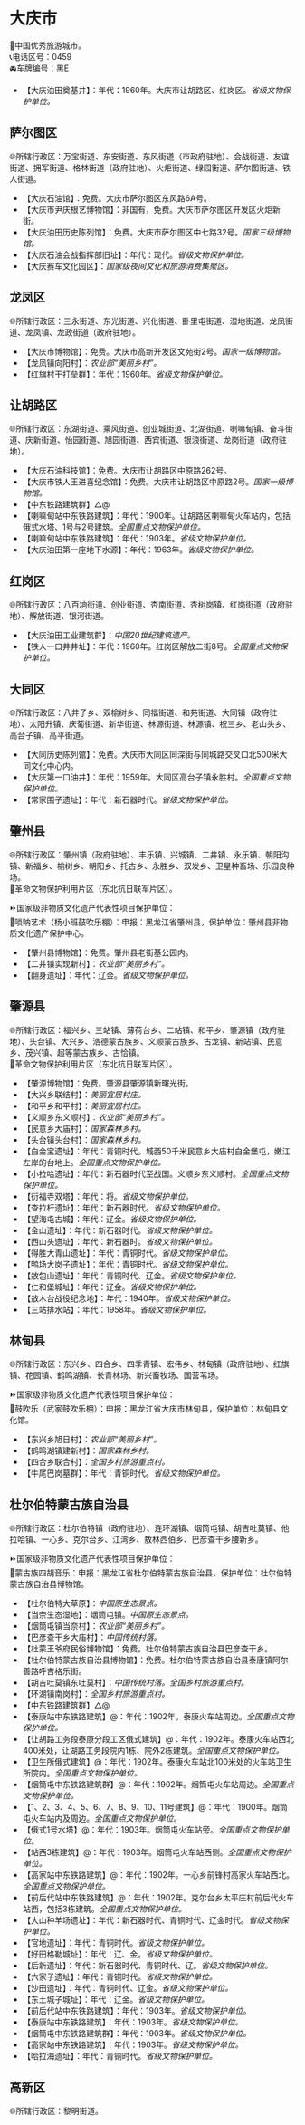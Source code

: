 # 大庆市  
🏅中国优秀旅游城市。  
📞电话区号：0459  
🚘车牌编号：黑E    
  
* 【大庆油田奠基井】：年代：1960年。大庆市让胡路区、红岗区。*省级文物保护单位。*  

## 萨尔图区  
🌐所辖行政区：万宝街道、东安街道、东风街道（市政府驻地）、会战街道、友谊街道、拥军街道、格林街道（政府驻地）、火炬街道、绿园街道、萨尔图街道、铁人街道。  
  
* 【大庆石油馆】：免费。大庆市萨尔图区东风路6A号。  
* 【大庆市尹庆根艺博物馆】：非国有，免费。大庆市萨尔图区开发区火炬新街。  
* 【大庆油田历史陈列馆】：免费。大庆市萨尔图区中七路32号。*国家三级博物馆。*  
* 【大庆石油会战指挥部旧址】：年代：现代。*省级文物保护单位。*    
* 【大庆赛车文化园区】：*国家级夜间文化和旅游消费集聚区。*

## 龙凤区  
🌐所辖行政区：三永街道、东光街道、兴化街道、卧里屯街道、湿地街道、龙凤街道、龙凤镇、龙政街道（政府驻地）。  
  
* 【大庆市博物馆】：免费。大庆市高新开发区文苑街2号。*国家一级博物馆。*  
* 【龙凤镇向阳村】：*农业部“美丽乡村”。*  
* 【红旗村干打垒群】：年代：1960年。*省级文物保护单位。*  

## 让胡路区  
🌐所辖行政区：东湖街道、乘风街道、创业城街道、北湖街道、喇嘛甸镇、奋斗街道、庆新街道、怡园街道、旭园街道、西宾街道、银浪街道、龙岗街道（政府驻地）。  
  
* 【大庆石油科技馆】：免费。大庆市让胡路区中原路262号。  
* 【大庆市铁人王进喜纪念馆】：免费。大庆市让胡路区中原路2号。*国家一级博物馆。*  
* 【中东铁路建筑群】△@  
* 【喇嘛甸站中东铁路建筑】：年代：1900年。让胡路区喇嘛甸火车站内，包括俄式水塔、1号与2号建筑。*全国重点文物保护单位。*  
* 【喇嘛甸站中东铁路建筑】：年代：1903年。*省级文物保护单位。*    
* 【大庆油田第一座地下水源】：年代：1963年。*省级文物保护单位。*    
  
## 红岗区  
🌐所辖行政区：八百垧街道、创业街道、杏南街道、杏树岗镇、红岗街道（政府驻地）、解放街道、银河街道。  
  
* 【大庆油田工业建筑群】：*中国20世纪建筑遗产。*  
* 【铁人一口井井址】：年代：1960年。红岗区解放二街8号。*全国重点文物保护单位。*  
  
## 大同区  
🌐所辖行政区：八井子乡、双榆树乡、同福街道、和苑街道、大同镇（政府驻地）、太阳升镇、庆葡街道、新华街道、林源街道、林源镇、祝三乡、老山头乡、高台子镇、高平街道。  
  
* 【大同历史陈列馆】：免费。大庆市大同区同深街与同城路交叉口北500米大同文化中心内。  
* 【大庆第一口油井】：年代：1959年。大同区高台子镇永胜村。*全国重点文物保护单位。*  
* 【常家围子遗址】：年代：新石器时代。*省级文物保护单位。*  

## 肇州县  
🌐所辖行政区：肇州镇（政府驻地）、丰乐镇、兴城镇、二井镇、永乐镇、朝阳沟镇、新福乡、榆树乡、朝阳乡、托古乡、永胜乡、双发乡、卫星种畜场、乐园良种场。  
🚩革命文物保护利用片区（东北抗日联军片区）。  
  
⏩国家级非物质文化遗产代表性项目保护单位：  
🔸唢呐艺术（杨小班鼓吹乐棚）：申报：黑龙江省肇州县，保护单位：肇州县非物质文化遗产保护中心。  
  
* 【肇州县博物馆】：免费。肇州县老街基公园内。  
* 【二井镇实现新村】：*农业部“美丽乡村”。*  
* 【翻身遗址】：年代：辽金。*省级文物保护单位。*  

## 肇源县  
🌐所辖行政区：福兴乡、三站镇、薄荷台乡、二站镇、和平乡、肇源镇（政府驻地）、头台镇、大兴乡、浩德蒙古族乡、义顺蒙古族乡、古龙镇、新站镇、民意乡、茂兴镇、超等蒙古族乡、古恰镇。  
🚩革命文物保护利用片区（东北抗日联军片区）。  
  
* 【肇源博物馆】：免费。肇源县肇源镇新曙光街。  
* 【大兴乡联结村】：*美丽宜居村庄。*  
* 【和平乡和平村】：*美丽宜居村庄。*  
* 【义顺乡东义顺村】：*农业部“美丽乡村”。*  
* 【民意乡大庙村】：*国家森林乡村。*  
* 【头台镇头台村】：*国家森林乡村。*  
* 【白金宝遗址】：年代：青铜时代。城西50千米民意乡大庙村白金堡屯，嫩江左岸的台地上。*全国重点文物保护单位。*  
* 【小拉哈遗址】：年代：新石器时代至战国。义顺乡东义顺村。*全国重点文物保护单位。*  
* 【衍福寺双塔】：年代：将。*省级文物保护单位。*    
* 【查拉杆遗址】：年代：新石器时代。*省级文物保护单位。*    
* 【望海屯古城】：年代：辽金。*省级文物保护单位。*    
* 【金山遗址】：年代：新石器时代。*省级文物保护单位。*    
* 【西山头遗址】：年代：新石器时。*省级文物保护单位。*    
* 【得胜大青山遗址】：年代：青铜时代。*省级文物保护单位。*    
* 【鸭场大岗子遗址】：年代：青铜时代。*省级文物保护单位。*    
* 【敖包山遗址】：年代：青铜时代、辽金。*省级文物保护单位。*    
* 【仁和堡城址】：年代：辽金。*省级文物保护单位。*    
* 【敖木台战役纪念地】：年代：1940年。*省级文物保护单位。*    
* 【三站排水站】：年代：1958年。*省级文物保护单位。*      

## 林甸县  
🌐所辖行政区：东兴乡、四合乡、四季青镇、宏伟乡、林甸镇（政府驻地）、红旗镇、花园镇、鹤鸣湖镇、长青林场、新兴畜牧场、国营苇场。  
  
⏩国家级非物质文化遗产代表性项目保护单位：  
🔸鼓吹乐（武家鼓吹乐棚）：申报：黑龙江省大庆市林甸县，保护单位：林甸县文化馆。  
  
* 【东兴乡旭日村】：*农业部“美丽乡村”。*  
* 【鹤鸣湖镇建新村】：*国家森林乡村。*  
* 【四合乡联合村】：*全国乡村旅游重点村。*  
* 【牛尾巴岗墓群】：年代：青铜时代。*省级文物保护单位。*    

## 杜尔伯特蒙古族自治县  
🌐所辖行政区：杜尔伯特镇（政府驻地）、连环湖镇、烟筒屯镇、胡吉吐莫镇、他拉哈镇、一心乡、克尔台乡、江湾乡、敖林西伯乡、巴彦查干乡腰新乡。  
  
⏩国家级非物质文化遗产代表性项目保护单位：  
🔸蒙古族四胡音乐：申报：黑龙江省杜尔伯特蒙古族自治县，保护单位：杜尔伯特蒙古族自治县博物馆。  
  
* 【杜尔伯特大草原】：*中国原生态景点。*  
* 【当奈生态湿地】：烟筒屯镇。*中国原生态景点。*  
* 【烟筒屯镇当奈村】：*农业部“美丽乡村”。*  
* 【巴彦查干乡大庙村】：*中国传统村落。*  
* 【杜蒙王爷府民俗博物馆】：免费。杜尔伯特蒙古族自治县巴彦查干乡。  
* 【杜尔伯特蒙古族自治县博物馆】：免费。杜尔伯特蒙古族自治县泰康镇阿尔善路呼吉格乐街。  
* 【胡吉吐莫镇东吐莫村】：*中国传统村落。全国乡村旅游重点村。*  
* 【环湖镇南岗村】：*全国乡村旅游重点村。*  
* 【中东铁路建筑群】△@  
* 【泰康站中东铁路建筑】@：年代：1902年。泰康火车站周边。*全国重点文物保护单位。*  
* 【让胡路工务段泰康分段工区俄式建筑】@：年代：1902年。泰康火车站西北400米处，让湖路工务段院内1栋、院外2栋建筑。*全国重点文物保护单位。*  
* 【卫生所俄式建筑】@：年代：1902年。泰康火车站北100米处的火车站卫生所院内。*全国重点文物保护单位。*  
* 【烟筒屯中东铁路建筑群】@：年代：1902年。烟筒屯火车站周边。*全国重点文物保护单位。*  
* 【1、2、3、4、5、6、7、8、9、10、11号建筑】@：年代：1900年。烟筒屯火车站内及周边。*全国重点文物保护单位。*  
* 【俄式1号水塔】@：年代：1903年。烟筒屯火车站旁。*全国重点文物保护单位。*  
* 【站西3栋建筑】@：年代：1903年。烟筒屯火车站西侧。*全国重点文物保护单位。*  
* 【高家站中东铁路建筑】@：年代：1902年。一心乡前锋村高家火车站西北。*全国重点文物保护单位。*  
* 【前后代站中东铁路建筑】@：年代：1902年。克尔台乡太平庄村前后代火车站西，包括3栋建筑。*全国重点文物保护单位。*    
* 【大山种羊场遗址】：年代：新石器时代、青铜时代、辽金时代。*省级文物保护单位。*    
* 【官地遗址】：年代：青铜时代。*省级文物保护单位。*    
* 【好田格勒城址】：年代：辽、金。*省级文物保护单位。*    
* 【后新遗址】：年代：新石器时代、青铜时代、辽。*省级文物保护单位。*    
* 【六家子遗址】：年代：青铜时代。*省级文物保护单位。*    
* 【沙田遗址】：年代：青铜时代、辽金。*省级文物保护单位。*    
* 【东土城子城址】：年代：辽金。*省级文物保护单位。*    
* 【前后代站中东铁路建筑】：年代：1903年。*省级文物保护单位。*    
* 【泰康站中东铁路建筑】：年代：1903年。*省级文物保护单位。*    
* 【烟筒屯中东铁路建筑群】：年代：1903年。*省级文物保护单位。*    
* 【高家站中东铁路建筑】：年代：1903年。*省级文物保护单位。*    
* 【哈拉海遗址】：年代：青铜时代。*省级文物保护单位。* 
  
## 高新区  
🌐所辖行政区：黎明街道。